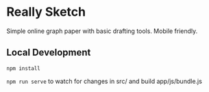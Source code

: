 # Really Sketch

Simple online graph paper with basic drafting tools. Mobile friendly.

## Local Development

`npm install`

`npm run serve` to watch for changes in src/ and build app/js/bundle.js